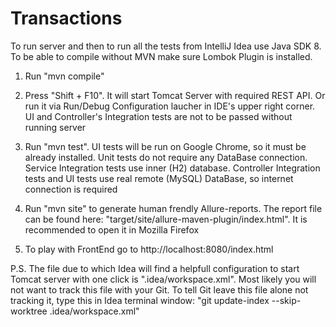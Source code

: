 # Transactions

To run server and then to run all the tests from IntelliJ Idea use Java SDK 8. To be able to compile without MVN make sure Lombok Plugin is installed.

1. Run "mvn compile"

2. Press "Shift + F10". It will start Tomcat Server with required REST API. Or run it via Run/Debug Configuration laucher in IDE's upper right corner. UI and Controller's Integration tests are not to be passed without running server

3. Run "mvn test". UI tests will be run on Google Chrome, so it must be already installed. Unit tests do not require any DataBase connection. Service Integration tests use inner (H2) database. Controller Integration tests and UI tests use real remote (MySQL) DataBase, so internet connection is required

4. Run "mvn site" to generate human frendly Allure-reports. The report file can be found here: 
"target/site/allure-maven-plugin/index.html". It is recommended to open it in Mozilla Firefox

5. To play with FrontEnd go to http://localhost:8080/index.html



P.S. The file due to which Idea will find a helpfull configuration to start Tomcat server with one click is ".idea/workspace.xml". Most likely you will not want to track this file with your Git. To tell Git leave this file alone not tracking it, type this in Idea terminal window:
"git update-index --skip-worktree .idea/workspace.xml"

